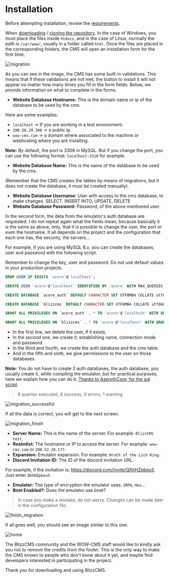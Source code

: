 # Installation

Before attempting installation, review the [requirements](requirements.md).

When [downloading](https://github.com/WoW-CMS/BlizzCMS/archive/refs/heads/master.zip) / [cloning the repository](https://github.com/WoW-CMS/BlizzCMS). In the case of Windows, you must place the files inside `htdocs`, and in the case of Linux, normally the path is `/var/www/`, usually in a folder called `html`. Once the files are placed in the corresponding folders, the CMS will open an installation form for the first time.

![migration](https://user-images.githubusercontent.com/2810187/144492952-e28090e2-ee35-4fc8-bf82-734f2c06c12a.png)

As you can see in the image, the CMS has some built-in validations. This means that if these validations are not met, the button to install it will not appear no matter how many times you fill in the form fields. Below, we provide information on what to complete in the forms.

- **Website Database Hostname:** This is the domain name or ip of the database to be used by the cms.

Here are some examples:
- `localhost` → If you are working in a test environment.
- `200.50.29.300` → a public ip.
- `wow-cms.com` → a domain where associated to the machine or webhosting where you are installing.

**Note:** By default, the port is 3306 in MySQL. But if you change the port, you can use the following format: `localhost:3310` for example.

- **Website Database Name:** This is the name of the database to be used by the cms.

(Remember that the CMS creates the tables by means of migrations, but it does not create the database, it must be created manually).

- **Website Database Username:** User with access to the cms database, to make changes. SELECT, INSERT INTO, UPDATE, DELETE
- **Website Database Password:** Password, of the above mentioned user.

In the second form, the data from the emulator's auth database are requested. I do not repeat again what the fields mean, because basically it is the same as above, only, that it is possible to change the user, the port or even the hostname. It all depends on the project and the configuration that each one has, the security, the servers...

For example, if you are using MySQL 8.x, you can create the databases, user and password with the following script.

Remember to change the key, user and password. Do not use default values in your production projects.

```sql
DROP USER IF EXISTS 'acore'@'localhost';

CREATE USER 'acore'@'localhost' IDENTIFIED BY 'acore' WITH MAX_QUERIES_PER_HOUR 0 MAX_CONNECTIONS_PER_HOUR 0 MAX_UPDATES_PER_HOUR 0;

CREATE DATABASE `acore_auth` DEFAULT CHARACTER SET UTF8MB4 COLLATE utf8mb4_general_ci;

CREATE DATABASE `blizzcms` DEFAULT CHARACTER SET UTF8MB4 COLLATE utf8mb4_general_ci;

GRANT ALL PRIVILEGES ON `acore_auth` . * TO 'acore'@'localhost' WITH GRANT OPTION;

GRANT ALL PRIVILEGES ON `blizzcms` . * TO 'acore'@'localhost' WITH GRANT OPTION;
```

- In the first line, we delete the user, if it exists.
- In the second one, we create it, establishing name, connection mode and password.
- In the third and fourth, we create the auth database and the cms table.
- And in the fifth and sixth, we give permissions to the user on those databases.

**Note:** You do not have to create 2 auth databases, the auth database, you usually create it, while compiling the emulator, but for practical purposes, here we explain how you can do it. [Thanks to AzerothCore, for the sql script](https://github.com/azerothcore/azerothcore-wotlk/blob/master/data/sql/create/create_mysql.sql).

> 6 queries executed, 6 success, 0 errors, 1 warning

![migration_successful](https://user-images.githubusercontent.com/2810187/144518673-3a5e6d1c-e737-4ccd-bd1d-04c3d172e74a.png)

If all the data is correct, you will get to the next screen.

![migration_finish](https://user-images.githubusercontent.com/2810187/144518947-6ef0cb80-df06-4c30-82a5-71590f25c768.png)

- **Server Name:** This is the name of the server. For example: `BlizzCMS test`.
- **Realmlist:** The hostname or IP to access the server. For example: `wow-cms.com` or `200.52.28.177`.
- **Expansion:** Emulator expansion. For example: `Wrath of the Lich King`.
- **Discord Invitation ID:** The ID of the discord invitation URL.

For example, if the invitation is: https://discord.com/invite/QXhHZpbeu5. Just enter `QXhHZpbeu5`.

- **Emulator:** The type of encryption the emulator uses. `SRP6`, `Hex`...
- **Bnet Enabled?:** Does the emulator use bnet?

> In case you make a mistake, do not worry. Changes can be made later in the configuration file.

![finish_migration](https://user-images.githubusercontent.com/2810187/144524017-eaf2f466-7c9e-4581-be78-cf6cd49473e3.png)

If all goes well, you should see an image similar to this one.

![home](https://user-images.githubusercontent.com/2810187/144524538-ac6282fc-1d39-40f0-937d-cdaf621537a6.png)

The BlizzCMS community and the WOW-CMS staff would like to kindly ask you not to remove the credits from the footer. This is the only way to make the CMS known to people who don't know about it yet, and maybe find developers interested in participating in the project.

Thank you for downloading and using BlizzCMS.
